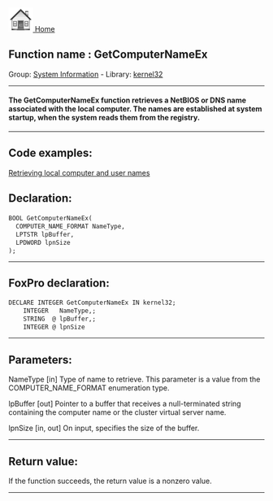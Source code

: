 [<img src="../../images/home.png"> Home ](https://github.com/VFPX/Win32API)  

## Function name : GetComputerNameEx
Group: [System Information](../../functions_group.md#System_Information)  -  Library: [kernel32](../../Libraries.md#kernel32)  
***  


#### The GetComputerNameEx function retrieves a NetBIOS or DNS name associated with the local computer. The names are established at system startup, when the system reads them from the registry.
***  


## Code examples:
[Retrieving local computer and user names](../../samples/sample_041.md)  

## Declaration:
```foxpro  
BOOL GetComputerNameEx(
  COMPUTER_NAME_FORMAT NameType,
  LPTSTR lpBuffer,
  LPDWORD lpnSize
);  
```  
***  


## FoxPro declaration:
```foxpro  
DECLARE INTEGER GetComputerNameEx IN kernel32;
	INTEGER   NameType,;
	STRING  @ lpBuffer,;
	INTEGER @ lpnSize  
```  
***  


## Parameters:
NameType 
[in] Type of name to retrieve. This parameter is a value from the COMPUTER_NAME_FORMAT enumeration type.

lpBuffer 
[out] Pointer to a buffer that receives a null-terminated string containing the computer name or the cluster virtual server name. 

lpnSize 
[in, out] On input, specifies the size of the buffer.  
***  


## Return value:
If the function succeeds, the return value is a nonzero value.  
***  

